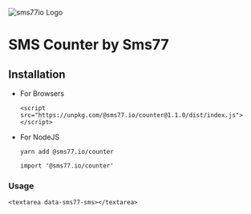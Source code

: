 ![sms77io Logo](https://www.sms77.io/wp-content/uploads/2019/07/sms77-Logo-400x79.png "sms77io Logo")

# SMS Counter by Sms77

## Installation
- For Browsers

    ```<script src="https://unpkg.com/@sms77.io/counter@1.1.0/dist/index.js"></script>```
    
- For NodeJS

   ```yarn add @sms77.io/counter```

   ```import '@sms77.io/counter'```

### Usage
    <textarea data-sms77-sms></textarea>